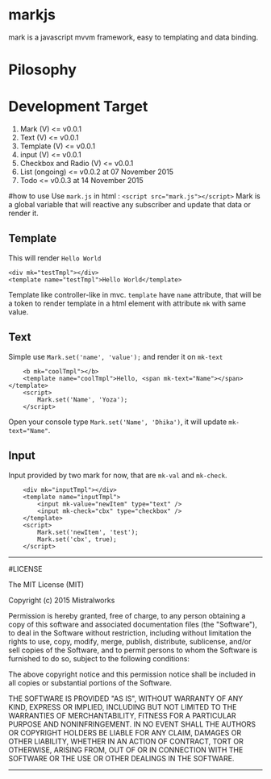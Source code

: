 # markjs
mark is a javascript mvvm framework, easy to templating and data binding.

# Pilosophy

# Development Target
1. Mark (V) <= v0.0.1
2. Text (V) <= v0.0.1
3. Template (V) <= v0.0.1
4. input (V) <= v0.0.1
5. Checkbox and Radio (V) <= v0.0.1
6. List (ongoing) <= v0.0.2 at 07 November 2015
7. Todo <= v0.0.3 at 14 November 2015

#how to use
Use `mark.js` in html :
`<script src="mark.js"></script>`
Mark is a global variable that will reactive any subscriber and update that data or render it.

## Template
This will render `Hello World`
```
<div mk="testTmpl"></div>
<template name="testTmpl">Hello World</template>
```
Template like controller-like in mvc. `template` have `name` attribute, that will be a token to render template in a html element with attribute `mk` with same value.

## Text
Simple use `Mark.set('name', 'value');` and render it on `mk-text`
```
    <b mk="coolTmpl"></b>
    <template name="coolTmpl">Hello, <span mk-text="Name"></span></template>
    <script>
        Mark.set('Name', 'Yoza');
    </script>
```
Open your console type `Mark.set('Name', 'Dhika')`, it will update `mk-text="Name"`.

## Input
Input provided by two mark for now, that are `mk-val` and `mk-check`.
```
    <div mk="inputTmpl"></div>
    <template name="inputTmpl">
        <input mk-value="newItem" type="text" />
        <input mk-check="cbx" type="checkbox" />
    </template>
    <script>
        Mark.set('newItem', 'test');
        Mark.set('cbx', true);
    </script>
```
----
#LICENSE

The MIT License (MIT)

Copyright (c) 2015 Mistralworks

Permission is hereby granted, free of charge, to any person obtaining a copy
of this software and associated documentation files (the "Software"), to deal
in the Software without restriction, including without limitation the rights
to use, copy, modify, merge, publish, distribute, sublicense, and/or sell
copies of the Software, and to permit persons to whom the Software is
furnished to do so, subject to the following conditions:

The above copyright notice and this permission notice shall be included in all
copies or substantial portions of the Software.

THE SOFTWARE IS PROVIDED "AS IS", WITHOUT WARRANTY OF ANY KIND, EXPRESS OR
IMPLIED, INCLUDING BUT NOT LIMITED TO THE WARRANTIES OF MERCHANTABILITY,
FITNESS FOR A PARTICULAR PURPOSE AND NONINFRINGEMENT. IN NO EVENT SHALL THE
AUTHORS OR COPYRIGHT HOLDERS BE LIABLE FOR ANY CLAIM, DAMAGES OR OTHER
LIABILITY, WHETHER IN AN ACTION OF CONTRACT, TORT OR OTHERWISE, ARISING FROM,
OUT OF OR IN CONNECTION WITH THE SOFTWARE OR THE USE OR OTHER DEALINGS IN THE
SOFTWARE.

---
